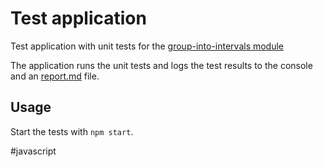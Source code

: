 # Test application
Test application with unit tests for the [group-into-intervals module](https://github.com/mariamair/group-into-intervals)

The application runs the unit tests and logs the test results to the console and an [report.md](/reports/report.md) file.

## Usage
Start the tests with `npm start`.


#javascript